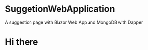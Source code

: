 # SuggetionWebApplication
A suggestion page with Blazor Web App and MongoDB with Dapper

# Hi there
